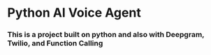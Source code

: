 # Python AI Voice Agent
### This is a project built on python and also with Deepgram, Twilio, and Function Calling